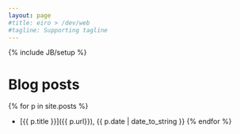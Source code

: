 ```yaml
---
layout: page
#title: eiro > /dev/web
#tagline: Supporting tagline
---
```

{% include JB/setup %}

# Blog posts

{% for p in site.posts %}
* [{{ p.title }}]({{ p.url}}), {{ p.date | date_to_string }}
{% endfor %}


